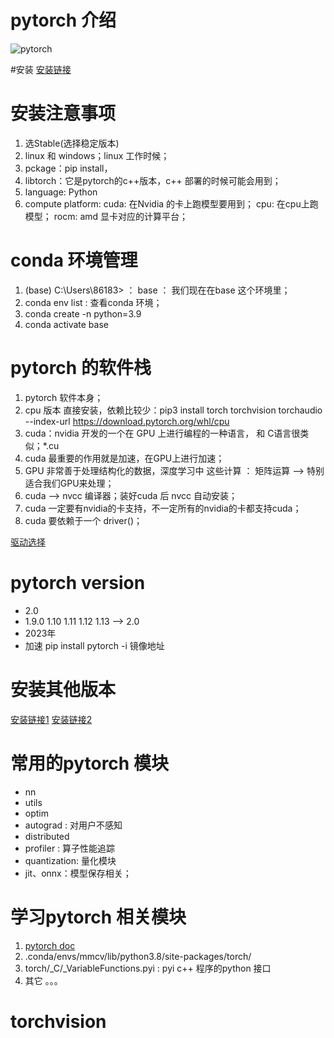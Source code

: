 # pytorch 介绍
![pytorch](https://github.com/pytorch/pytorch/blob/main/docs/source/_static/img/pytorch-logo-dark.png)

#安装
[安装链接](https://pytorch.org/)

# 安装注意事项
1. 选Stable(选择稳定版本)
2. linux 和 windows；linux 工作时候；
3. pckage：pip install，
4. libtorch：它是pytorch的c++版本，c++ 部署的时候可能会用到；
5. language: Python
6. compute platform:
  cuda: 在Nvidia 的卡上跑模型要用到；
  cpu: 在cpu上跑模型；
  rocm: amd 显卡对应的计算平台；

# conda 环境管理
1. (base) C:\Users\86183> ： base ： 我们现在在base 这个环境里；
2. conda env list : 查看conda 环境；
3. conda create -n python=3.9
4. conda activate base

# pytorch 的软件栈
1. pytorch 软件本身；
2. cpu 版本 直接安装，依赖比较少：pip3 install torch torchvision torchaudio --index-url https://download.pytorch.org/whl/cpu
3. cuda：nvidia 开发的一个在 GPU 上进行编程的一种语言， 和 C语言很类似；*.cu
4. cuda 最重要的作用就是加速，在GPU上进行加速；
5. GPU 非常善于处理结构化的数据，深度学习中 这些计算 ： 矩阵运算 --> 特别适合我们GPU来处理；
6. cuda --> nvcc 编译器；装好cuda 后 nvcc 自动安装；
7. cuda 一定要有nvidia的卡支持，不一定所有的nvidia的卡都支持cuda；
8. cuda 要依赖于一个 driver()；

[驱动选择](https://www.nvidia.cn/Download/index.aspx?lang=cn)

# pytorch version
- 2.0
- 1.9.0 1.10 1.11 1.12 1.13 --> 2.0
- 2023年
- 加速 pip install pytorch -i 镜像地址

# 安装其他版本
[安装链接1](https://pytorch.org/get-started/previous-versions/)
[安装链接2](https://download.pytorch.org/whl/torch/)

# 常用的pytorch 模块
- nn
- utils
- optim
- autograd : 对用户不感知
- distributed
- profiler : 算子性能追踪
- quantization: 量化模块
- jit、onnx：模型保存相关；

# 学习pytorch 相关模块
1. [pytorch doc](https://pytorch.org/docs/stable/search.html?q=&check_keywords=yes&area=default#)
2. .conda/envs/mmcv/lib/python3.8/site-packages/torch/
3. torch/_C/_VariableFunctions.pyi : pyi c++ 程序的python 接口
4. 其它 。。。

# torchvision
